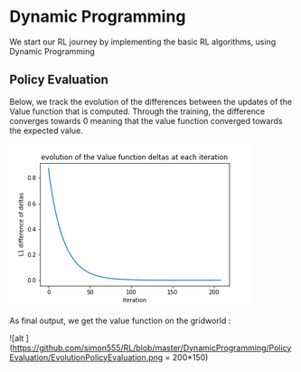 # Dynamic Programming

We start our RL journey by implementing the basic RL algorithms, using Dynamic Programming

## Policy Evaluation
Below, we track the evolution of the differences between the updates of the Value function that is computed. Through the training, the difference converges towards 0 meaning that the value function converged towards the expected value.

![alt text](https://github.com/simon555/RL/blob/master/DynamicProgramming/PolicyEvaluation/PolicyEvaluation.png)

As final output, we get the value function on the gridworld : 

![alt ](https://github.com/simon555/RL/blob/master/DynamicProgramming/PolicyEvaluation/EvolutionPolicyEvaluation.png = 200*150)
